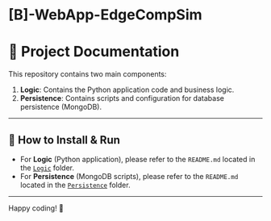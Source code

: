 # [B]-WebApp-EdgeCompSim

# 📖 Project Documentation

This repository contains two main components:

1. **Logic**: Contains the Python application code and business logic.
2. **Persistence**: Contains scripts and configuration for database persistence (MongoDB).

---

## 📂 How to Install & Run

- For **Logic** (Python application), please refer to the `README.md` located in the [`Logic`](Logic/README.md) folder.
- For **Persistence** (MongoDB scripts), please refer to the `README.md` located in the [`Persistence`](Persistence/README.md) folder.

---

Happy coding! 🚀
